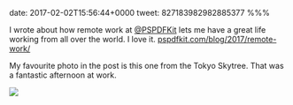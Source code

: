 date: 2017-02-02T15:56:44+0000
tweet: 827183982982885377
%%%

I wrote about how remote work at [@PSPDFKit](https://twitter.com/PSPDFKit) lets me have a great life working from all over the world. I love it. [pspdfkit.com/blog/2017/remote-work/](https://pspdfkit.com/blog/2017/remote-work/)

My favourite photo in the post is this one from the Tokyo Skytree. That was a fantastic afternoon at work.

![](C3rAn9YWIAEFxRo.jpg)
